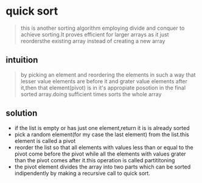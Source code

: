 # quick sort
> this is another sorting algorithm employing divide and conquer to achieve sorting.It proves efficient for larger arrays as it just reordersthe existing array instead of creating a new array
## intuition
> by picking an element and reordering the elements in such a way that lesser value elements are before it and grater value elements after it,then that element(pivot) is in it's appropiate posotion in the final sorted array.doing sufficient times sorts the whole array
## solution
- if the list is empty or has just one element,return it is is already sorted
- pick a random element(for my case the last element) from the list.this element is called a pivot
- reorder the list so that all elements with values less than or equal to the pivot come before the pivot while all the elements with values grater than the pivot comes after it.this operation is called partititoning
- the pivot element divides the array into two parts which can be sorted indipendently by making a recursive call to  quick sort.
